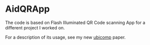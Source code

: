 AidQRApp
=========

The code is based on Flash Illuminated QR Code scanning App for a different project I worked on. 

For a description of its usage, see my new [ubicomp](http://ubicomp.org/ubicomp2014/) paper.